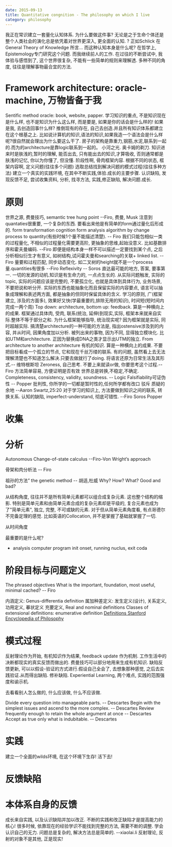 ```yaml
---
date: 2015-09-13
title: Quantitative congnition - The philosophy on which I live
category: philosophy
---
```

我正在常识建立一套量化认知体系. 为什么要做这件事? 无论是之于生命个体还是整个人类社会的演化总是依凭着对世界更深入, 
更全面的认知. ? 正如Schlick 在General Theory of Knowledge 所言... 而这种认知本身是什么呢? 在哲学上, 
Epistemology专门研究这个问题. 而我继续前人的工作.
在过往的不断尝试中, 我体验与感悟到了, 这个世界很复杂, 不能有一些简单的规则来理解透.
多种不同的角度, 往往是理解事物最合宜的方法.

# Framework architecture: oracle-machine, 万物皆备于我
Sentific method
oracle: book, website, papper.
学习知识的重点, 不是知识现在是什么样, 也不是知识为什么这么样, 而是要是, 如果是你的话会是什么样的!
如果是我, 去创造回事什么样? 推倒现有的存在, 自己去创造.并且所有知识体系都建立在这个根基之上.
比如说计算机的知识,语法的知识,如果我造一个语法会是什么样呢?很自然就会理出为什么要这么干了.
房子的架构是靠重力,钢筋,水泥,联系到一起的.而为的architecture是靠logic联系到一起的。
小河之光.
奥卡姆的剃刀.
知识进来时是肤浅的,暂时的理解, 能否出去, 只有能出去的知识,才算吸收, 否则通常都是肤浅的记忆, 你以为你懂了, 但没懂.
阶段性啊, 骨肉框架内容.
根据不同的状态, 框架内容啊, 定义问题(往往多个问题)
选取总结找到解决问题的模式过程(往往多种方法)
建立一个真实的实践环境, 在其中不断实践,体验.成长的主要步骤.
认识缺陷, 发现反馈不足, 尝试收集资料, 分析, 找寻方法, 实践,修正缺陷, 解决问题.成长.

# 原则
世界之源, 费曼技巧, semantic tree hung point --Firo, 费曼, Musk
注意到quantaties很重要, 一个复杂的东西. 要看出来他是有简单的form通过量化后形成的.
form transformation cognition form analysis algorithm by change process to quantity(有些时候1个量不能描述清楚). -- Firo 
我们只能包相似一类的过程量化, 不相似的过程量化需要更高阶, 更抽象的思维,起始没意义. 比如基数排序和霍夫曼编码. --Firo
即便是结构本身一样不可以描述一定要找到某个点, 之后分析相似衍生才有意义, 如树结构,试问霍夫曼和searching的关联+ linked list. --Firo
量要和过程匹配, 同步动态变化. 如二叉树的height就不是一个process 量.quantities有很多 --Firo
Reflexivity -- Soros
直达最可能的地方, 答案, 要事第一.
一切的发源的动机.知识是有生命力的, 一点点生长的.
从实际问题触发, 实际的topic, 实际的问题应该是完整的, 不要孤立化, 也就是具体到具体行为, 业务场景, 不要把说和听分开.
实际的东西也能抽象化而且保留实际的内容要点, 语言可以抽象成理解和表述两方面, 都是抽象的但同时保留具体的含义.
学习的原则, 广(框架建立, 涉及的方面多), 效果好又快(学最重要的,排除无用的知识), 时间短(短时间内完成一两个周)
Top down: architecture, bottom up: feedback. 算是一种横向上的成果.
框架通过具体肉, 受肉, 联系(统治, 延伸)到现实,实际, 框架本来就来自实际.整体不等于部分之和.
为什么框架能够指导, 统治现实呢? 因为框架就是实际, 同时超越实际.
搞清楚architecture的一种可能的方法是, 指出ostensive涉及到的内容, 并从时间, 因果角度加以分析.
被列出来的事物, 因为不同, 显得独立模块化. 比如UTM和architecture. 正因为替换成DNA之类才显示出UTM的独立.
From architecture to another architecture
有机的知识.  算是一种横向上的成果.
不要把目标看成一个孤立的节点, 它和现在千丝万缕的联系.
有的问题, 虽然看上去无法理解清楚也不知道怎么解决.只要去做就行了doing.
将语言还原为日常生活及其形式.-- 维特根斯坦
Zeroness, 自己思考. 不要上来就读or做, 你要思考这个过程.-- Firo
方法简单容易, 方便证明是否有效
世界总是转换,不稳定,不确定.
Completeness, consistency, validity, soundness. -- Logic
Falsifiability可证伪性 -- Popper
批判性, 你所学的一切都是暂时性的,任何所学都有改口 驳斥 质疑的余地 --Aaron Swartz,25:20
对于学习的知识上, 方法要做到知识之间的联系, 转换关系.
认知的缺陷, imperfect-understand, 彻底可错性. --Firo Soros Popper

# 收集

# 分析
Autonomous Change-of-state calculus --Firo-Von Wright’s approach

骨架和肉分析法 -- Firo

祖孙的方法”   the genetic method -- 胡适,杜威
Why? How? What? Good and bad?

从结构角度, 往往并不是所有简单元素都可以组合成复杂元素. 这也整个结构的缩影.
特别是简单元素和由简单元素合成的复杂元素却是平级的, 复合元素也成为了"简单元素", 独立, 完整, 不可或缺的元素.
对于但从简单元素角度看, 有点哥德尔不完备定理的感觉.
比如英语的Collocation, 并不是掌握了基础就掌握了一切.

从时间角度

最重要的是什么呢?

* analysis computer program 
init onset, running nuclus, exit coda

# 阶段目标与问题定义
The phrased objectives
What is the important, foundation, most useful, minimal cached? -- Firo

内涵定义: Genus-differentia definition 属加种差定义: 发生定义(设计), 关系定义, 功用定义, 摹状定义
充要定义, Real and nominal definitions
Classes of extensional definitions: enumerative definition
[Definitions Stanford Encyclopedia of Philosophy](http://plato.stanford.edu/entries/definitions/)

# 模式过程
反射理论作为开始, 有机知识作为结果, feedback update 作为机制.
工作生活中的决断都现实的真实反馈而做出的.
费曼技巧可以部分地用来生成有机知识.
缺陷反馈更新, 可以以假设-验证的方式进行.假设自己全会了, 去想象那种感觉, 之后去实践验证.从而得出缺陷. 修补缺陷.
Experiential Learning, 两个难点, 实践的范围强度和谕示机.

去看看别人怎么做的, 什么应该做, 什么不应该做.

Divide every question into manageable parts. -- Descartes
Begin with the simplest issues and ascend to the more complex. -- Descartes
Review frequently enough to retain the whole argument at once -- Descartes
Accept as true only what is indubitable. -- Descartes

# 实践
建立一个全面的wilds环境, 在这个环境下生存!
活下去!

# 反馈缺陷

# 本体系自身的反馈
成长来自实践, 以及认识缺陷并加以改正.
不断的实践和改正缺陷才是提高能力的核心!
很多时候, 依靠现在的经验学识不能找到完整的方法, 需要不断的调整.
学会认识自己的无力.
问题总是复杂的, 解决方法总是简单的.  --xiaolai.li
反射理论, 反射的对象不是其他, 正是现实!


